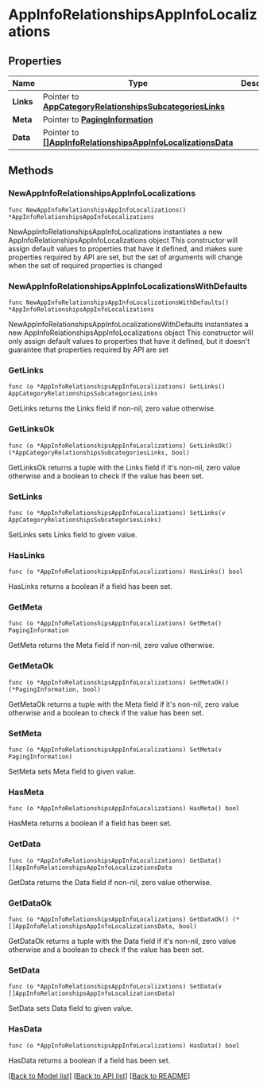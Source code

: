# AppInfoRelationshipsAppInfoLocalizations

## Properties

Name | Type | Description | Notes
------------ | ------------- | ------------- | -------------
**Links** | Pointer to [**AppCategoryRelationshipsSubcategoriesLinks**](AppCategory_relationships_subcategories_links.md) |  | [optional] 
**Meta** | Pointer to [**PagingInformation**](PagingInformation.md) |  | [optional] 
**Data** | Pointer to [**[]AppInfoRelationshipsAppInfoLocalizationsData**](AppInfoRelationshipsAppInfoLocalizationsData.md) |  | [optional] 

## Methods

### NewAppInfoRelationshipsAppInfoLocalizations

`func NewAppInfoRelationshipsAppInfoLocalizations() *AppInfoRelationshipsAppInfoLocalizations`

NewAppInfoRelationshipsAppInfoLocalizations instantiates a new AppInfoRelationshipsAppInfoLocalizations object
This constructor will assign default values to properties that have it defined,
and makes sure properties required by API are set, but the set of arguments
will change when the set of required properties is changed

### NewAppInfoRelationshipsAppInfoLocalizationsWithDefaults

`func NewAppInfoRelationshipsAppInfoLocalizationsWithDefaults() *AppInfoRelationshipsAppInfoLocalizations`

NewAppInfoRelationshipsAppInfoLocalizationsWithDefaults instantiates a new AppInfoRelationshipsAppInfoLocalizations object
This constructor will only assign default values to properties that have it defined,
but it doesn't guarantee that properties required by API are set

### GetLinks

`func (o *AppInfoRelationshipsAppInfoLocalizations) GetLinks() AppCategoryRelationshipsSubcategoriesLinks`

GetLinks returns the Links field if non-nil, zero value otherwise.

### GetLinksOk

`func (o *AppInfoRelationshipsAppInfoLocalizations) GetLinksOk() (*AppCategoryRelationshipsSubcategoriesLinks, bool)`

GetLinksOk returns a tuple with the Links field if it's non-nil, zero value otherwise
and a boolean to check if the value has been set.

### SetLinks

`func (o *AppInfoRelationshipsAppInfoLocalizations) SetLinks(v AppCategoryRelationshipsSubcategoriesLinks)`

SetLinks sets Links field to given value.

### HasLinks

`func (o *AppInfoRelationshipsAppInfoLocalizations) HasLinks() bool`

HasLinks returns a boolean if a field has been set.

### GetMeta

`func (o *AppInfoRelationshipsAppInfoLocalizations) GetMeta() PagingInformation`

GetMeta returns the Meta field if non-nil, zero value otherwise.

### GetMetaOk

`func (o *AppInfoRelationshipsAppInfoLocalizations) GetMetaOk() (*PagingInformation, bool)`

GetMetaOk returns a tuple with the Meta field if it's non-nil, zero value otherwise
and a boolean to check if the value has been set.

### SetMeta

`func (o *AppInfoRelationshipsAppInfoLocalizations) SetMeta(v PagingInformation)`

SetMeta sets Meta field to given value.

### HasMeta

`func (o *AppInfoRelationshipsAppInfoLocalizations) HasMeta() bool`

HasMeta returns a boolean if a field has been set.

### GetData

`func (o *AppInfoRelationshipsAppInfoLocalizations) GetData() []AppInfoRelationshipsAppInfoLocalizationsData`

GetData returns the Data field if non-nil, zero value otherwise.

### GetDataOk

`func (o *AppInfoRelationshipsAppInfoLocalizations) GetDataOk() (*[]AppInfoRelationshipsAppInfoLocalizationsData, bool)`

GetDataOk returns a tuple with the Data field if it's non-nil, zero value otherwise
and a boolean to check if the value has been set.

### SetData

`func (o *AppInfoRelationshipsAppInfoLocalizations) SetData(v []AppInfoRelationshipsAppInfoLocalizationsData)`

SetData sets Data field to given value.

### HasData

`func (o *AppInfoRelationshipsAppInfoLocalizations) HasData() bool`

HasData returns a boolean if a field has been set.


[[Back to Model list]](../README.md#documentation-for-models) [[Back to API list]](../README.md#documentation-for-api-endpoints) [[Back to README]](../README.md)


